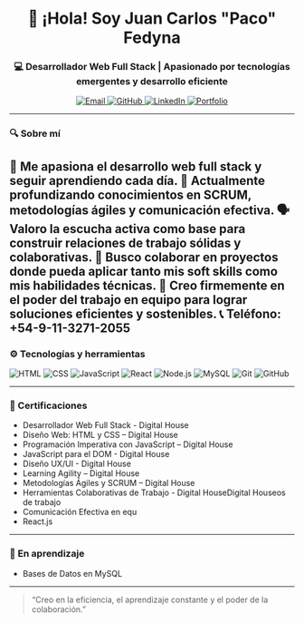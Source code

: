 
<h1 align="center">👋 ¡Hola! Soy Juan Carlos "Paco" Fedyna</h1>
<h3 align="center">💻 Desarrollador Web Full Stack | Apasionado por tecnologías emergentes y desarrollo eficiente</h3>

<p align="center">
  <a href="mailto:juanfedyn@gmail.com">
    <img src="https://img.shields.io/badge/✉️ Email-fc3c3c?style=for-the-badge&logo=gmail&logoColor=white" alt="Email">
  </a>
  <a href="https://github.com/FedynaCarlos" target="_blank">
    <img src="https://img.shields.io/badge/👨‍💻 GitHub-181717?style=for-the-badge&logo=github&logoColor=white" alt="GitHub">
  </a>
  <a href="https://www.linkedin.com/in/juancarlosfedyna/" target="_blank">
    <img src="https://img.shields.io/badge/🔗 LinkedIn-0A66C2?style=for-the-badge&logo=linkedin&logoColor=white" alt="LinkedIn">
  </a>
  <a href="https://cv-online-juan-carlos-fedyna.netlify.app" target="_blank">
    <img src="https://img.shields.io/badge/🌐 Portfolio-0078D7?style=for-the-badge&logo=internet-explorer&logoColor=white" alt="Portfolio">
  </a>
</p>

---

### 🔍 Sobre mí

👀 Me apasiona el desarrollo web full stack y seguir aprendiendo cada día.
🌱 Actualmente profundizando conocimientos en SCRUM, metodologías ágiles y comunicación efectiva.
🗣️ Valoro la escucha activa como base para construir relaciones de trabajo sólidas y colaborativas.
🤝 Busco colaborar en proyectos donde pueda aplicar tanto mis soft skills como mis habilidades técnicas.
💬 Creo firmemente en el poder del trabajo en equipo para lograr soluciones eficientes y sostenibles.
📞 Teléfono: +54-9-11-3271-2055
---
### ⚙️ Tecnologías y herramientas

![HTML](https://img.shields.io/badge/HTML5-E34F26?style=flat&logo=html5&logoColor=white)
![CSS](https://img.shields.io/badge/CSS3-1572B6?style=flat&logo=css3&logoColor=white)
![JavaScript](https://img.shields.io/badge/JavaScript-F7DF1E?style=flat&logo=javascript&logoColor=black)
![React](https://img.shields.io/badge/React-20232A?style=flat&logo=react&logoColor=61DAFB)
![Node.js](https://img.shields.io/badge/Node.js-339933?style=flat&logo=node.js&logoColor=white)
![MySQL](https://img.shields.io/badge/MySQL-4479A1?style=flat&logo=mysql&logoColor=white)
![Git](https://img.shields.io/badge/Git-F05032?style=flat&logo=git&logoColor=white)
![GitHub](https://img.shields.io/badge/GitHub-181717?style=flat&logo=github&logoColor=white)

---

### 📜 Certificaciones

- Desarrollador Web Full Stack - Digital House
- Diseño Web: HTML y CSS – Digital House
- Programación Imperativa con JavaScript – Digital House
- JavaScript para el DOM - Digital House
- Diseño UX/UI - Digital House
- Learning Agility – Digital House
- Metodologías Ágiles y SCRUM – Digital House
- Herramientas Colaborativas de Trabajo - Digital HouseDigital Houseos de trabajo
- Comunicación Efectiva en equ
- React.js
---

### 🧠 En aprendizaje
- Bases de Datos en MySQL
---

> “Creo en la eficiencia, el aprendizaje constante y el poder de la colaboración.” 
